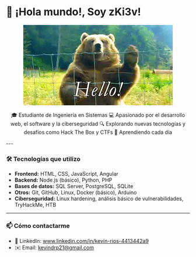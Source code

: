 # 👋 ¡Hola mundo!, Soy zKi3v!

<p align="center">
  <img src=https://github.com/zKi3v/zKi3v/blob/main/HelloWorld.gif>
</p>

<p align="center">
🎓 Estudiante de Ingeniería en Sistemas  
💻 Apasionado por el desarrollo web, el software y la ciberseguridad  
🔍 Explorando nuevas tecnologías y desafíos como Hack The Box y CTFs  
🚀 Aprendiendo cada día
</p>
---

### 🛠 Tecnologías que utilizo
- **Frontend:** HTML, CSS, JavaScript, Angular  
- **Backend:** Node.js (básico), Python, PHP  
- **Bases de datos:** SQL Server, PostgreSQL, SQLite  
- **Otros:** Git, GitHub, Linux, Docker (básico), Arduino  
- **Ciberseguridad:** Linux hardening, análisis básico de vulnerabilidades, TryHackMe, HTB  

---

### 📫 Cómo contactarme
- 💼 LinkedIn: www.linkedin.com/in/kevin-rios-4413442a9
- ✉️ Email: kevindrp21@gmail.com
